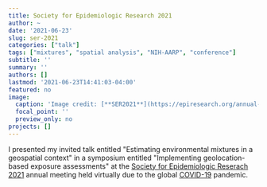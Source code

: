 ```yaml
---
title: Society for Epidemiologic Research 2021
author: ~
date: '2021-06-23'
slug: ser-2021
categories: ["talk"]
tags: ["mixtures", "spatial analysis", "NIH-AARP", "conference"]
subtitle: ''
summary: ''
authors: []
lastmod: '2021-06-23T14:41:03-04:00'
featured: no
image:
  caption: 'Image credit: [**SER2021**](https://epiresearch.org/annual-meeting/2021-meeting/)'
  focal_point: ''
  preview_only: no
projects: []
---
```


I presented my invited talk entitled "Estimating environmental mixtures in a geospatial context" in a symposium entitled "Implementing geolocation-based exposure assessments" at the [Society for Epidemiologic Reserach 2021](https://epiresearch.org/annual-meeting/2021-meeting/) annual meeting held virtually due to the global [COVID-19](https://www.cdc.gov/coronavirus/2019-ncov/index.html) pandemic.